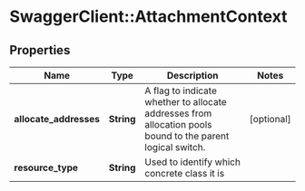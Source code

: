 # SwaggerClient::AttachmentContext

## Properties
Name | Type | Description | Notes
------------ | ------------- | ------------- | -------------
**allocate_addresses** | **String** | A flag to indicate whether to allocate addresses from allocation     pools bound to the parent logical switch.  | [optional] 
**resource_type** | **String** | Used to identify which concrete class it is | 


